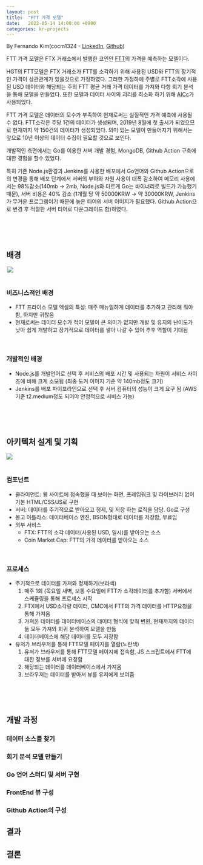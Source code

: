 ```yaml
---
layout: post
title:  "FTT 가격 모델"
date:   2022-05-14 14:00:00 +0900
categories: kr-projects
---
```

By Fernando Kim(cocm1324 - [LinkedIn](https://www.linkedin.com/in/cocm1324/), [Github](https://github.com/cocm1324))

FTT 가격 모델은 FTX 거래소에서 발행한 코인인 [FTT](https://ftx.com/ftt)의 가격을 예측하는 모델이다.  

HGT의 FTT모델은 FTX 거래소가 FTT를 소각하기 위해 사용된 USD와 FTT의 장기적인 가격이 상관관계가 있을것으로 가정하였다. 그러한 가정하에 주별로 FTT소각에 사용된 USD 데이터와 해당되는 주의 FTT 평균 거래 가격 데이터를 가져와 다항 회기 분석을 통해 모델을 만들었다. 또한 모델과 데이터 사이의 괴리를 최소화 하기 위해 [AICc](https://en.wikipedia.org/wiki/Akaike_information_criterion)가 사용되었다. 

FTT 가격 모델은 데이터의 모수가 부족하여 현재로써는 실질적인 가격 예측에 사용될 수 없다. FTT소각은 주당 1건의 데이터가 생성되며, 2019년 8월에 첫 출시가 되었으므로 현재까지 약 150건의 데이터가 생성되었다. 의미 있는 모델이 만들어지기 위해서는 앞으로 10년 이상의 데이터 수집이 필요할 것으로 보인다.

개발적인 측면에서는 Go를 이용한 서버 개발 경험, MongoDB, Github Action 구축에 대한 경험을 할수 있었다. 

특히 기존 Node.js환경과 Jenkins를 사용한 배포에서 Go언어와 Github Action으로의 변경을 통해 배포 단계에서 서버의 부하와 자원 사용이 대폭 감소하여 메모리 사용에서는 98%감소(140mb -> 2mb, Node.js와 다르게 Go는 바이너리로 빌드가 가능했기 때문), 서버 비용은 40% 감소 (1개월 당 약 50000KRW -> 약 30000KRW, Jenkins가 무거운 프로그램이기 때문에 높은 티어의 서버 이미지가 필요했다. Github Action으로 변경 후 적절한 서버 티어로 다운그레이드 함)하였다.

<br>
<br>
<br>

## 배경

<image src="/assets/images/ftt-model-excel.png" style="max-width: 500px;display: block; margin-left: auto; margin-right: auto">

<br>

### 비즈니스적인 배경

- FTT 프라이스 모델 엑셀의 특성: 매주 매뉴얼하게 데이터를 추가하고 관리해 줘야함, 하지만 귀찮음
- 현재로써는 데이터 모수가 적어 모델이 큰 의미가 없지만 개발 및 유지의 난이도가 낮아 쉽게 개발하고 장기적으로 데이터를 쌓아 나갈 수 있어 추후 역할이 기대됨

<br>

### 개발적인 배경

- Node.js를 개발언어로 선택 후 서비스의 배포 시간 및 사용되는 자원이 서비스 사이즈에 비해 크게 소모됨 (최종 도커 이미지 기준 약 140mb정도 크기)
- Jenkins를 배포 파이프라인으로 선택 후 서버 컴퓨터의 성능이 크게 요구 됨 (AWS기준 t2.medium정도 되어야 안정적으로 서비스 가능)

<br>
<br>
<br>

## 아키텍처 설계 및 기획
<image src="/assets/images/ftt-model-arch.png" style="max-width: 800px;display: block; margin-left: auto; margin-right: auto">

<br>

### 컴포넌트

- 클라이언트: 웹 사이트에 접속했을 때 보이는 화면, 프레임워크 및 라이브러리 없이 기본 HTML/CSS/JS로 구현
- 서버: 데이터를 주기적으로 받아오고 정제, 및 저장 하는 로직을 담당. Go로 구성
- 몽고 아틀라스: 데이터베이스 엔진, BSON형태로 데이터를 저장함, 무료임
- 외부 서비스
    - FTX: FTT의 소각 데이터(사용된 USD, 일시)를 받아오는 소스
    - Coin Market Cap: FTT의 가격 데이터를 받아오는 소스

<br>  

### 프로세스

- 주기적으로 데이터를 가져와 정제하기(보라색)  
    1. 매주 1회 (목요일 새벽, 보통 수요일에 FTT가 소각데이터를 추가함) 서버에서 스케쥴링을 통해 프로세스 시작  
    2. FTX에서 USD소각량 데이터, CMC에서 FTT의 가격 데이터를 HTTP요청을 통해 가져옴  
    3. 가져온 데이터를 데이터베이스의 데이터 형식에 맞춰 변환, 현재까지의 데이터듦 모두 가져와 회귀 분석하여 모델을 만듦  
    4. 데이터베이스에 해당 데이터를 모두 저장함  
- 유저가 브라우저를 통해 FTT모델 페이지를 열람(노란색)  
    1. 유저가 브라우저를 통해 FTT모델 페이지에 접속함, JS 스크립트에서 FTT에 대한 정보를 서버에 요청함  
    2. 해당되는 데이터를 데이터베이스에서 가져옴  
    3. 브라우저는 데이터를 받아서 뷰를 유저에게 보여줌  

<br>
<br>
<br>

## 개발 과정

### 데이터 소스를 찾기

### 회기 분석 모델 만들기

### Go 언어 스터디 및 서버 구현

### FrontEnd 뷰 구성

### Github Action의 구성


## 결과


## 결론